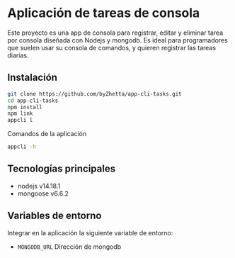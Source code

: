 # Aplicación de tareas de consola

Este proyecto es una app de consola para registrar, editar y eliminar tarea por consola diseñada con Nodejs y mongodb. Es ideal para programadores que suelen usar su consola de comandos, y quieren registrar las tareas diarias.

## Instalación

```bash
git clone https://github.com/byZhetta/app-cli-tasks.git
cd app-cli-tasks
npm install
npm link
appcli l 
```

Comandos de la aplicación

```bash
appcli -h
```

## Tecnologías principales

- nodejs v14.18.1
- mongoose v6.6.2

## Variables de entorno

Integrar en la aplicación la siguiente variable de entorno:

- `MONGODB_URL` Dirección de mongodb